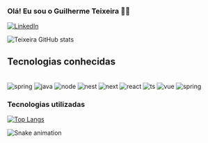 ### Olá! Eu sou o Guilherme Teixeira 🖐🏻

[![LinkedIn](https://img.shields.io/badge/LinkedIn-0077B5?style=for-the-badge&logo=linkedin&logoColor=white)](https://www.linkedin.com/in/guilherme-teixeira-091a691a8/)

![Teixeira GitHub stats](https://github-readme-stats.vercel.app/api?username=gtrodrigues04&show_icons=true&theme=dracula)

## Tecnologias conhecidas

<div style="display: inline_block"><br/>
    <img align="center" alt="spring" src="https://img.shields.io/badge/Spring-6DB33F?style=for-the-badge&logo=spring&logoColor=white">
    <img align="center" alt="java" src="https://img.shields.io/badge/java-%23ED8B00.svg?style=for-the-badge&logo=openjdk&logoColor=white">
    <img align="center" alt="node" src="https://img.shields.io/badge/Node.js-43853D?style=for-the-badge&logo=node.js&logoColor=white">
    <img align="center" alt="nest" src="https://img.shields.io/badge/nestjs-%23E0234E.svg?style=for-the-badge&logo=nestjs&logoColor=white">
    <img align="center" alt="next" src="https://img.shields.io/badge/Next-black?style=for-the-badge&logo=next.js&logoColor=white">
    <img align="center" alt="react" src="https://img.shields.io/badge/React-20232A?style=for-the-badge&logo=react&logoColor=61DAFB">
    <img align="center" alt="ts" src="https://img.shields.io/badge/TypeScript-007ACC?style=for-the-badge&logo=typescript&logoColor=white">
    <img align="center" alt="vue" src="https://img.shields.io/badge/Vue.js-35495E?style=for-the-badge&logo=vue.js&logoColor=4FC08D">
    <img align="center" alt="spring" src="https://img.shields.io/badge/docker-%230db7ed.svg?style=for-the-badge&logo=docker&logoColor=white">
</div>

### Tecnologias utilizadas

[![Top Langs](https://github-readme-stats.vercel.app/api/top-langs/?username=gtrodrigues04&layout=donut)](https://github.com/gtrodrigues04/github-readme-stats)


![Snake animation](https://github.com/gtrodrigues04/gtrodrigues04/blob/output/github-contribution-grid-snake.svg)
